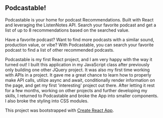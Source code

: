 ## Podcastable!

Podcastable is your home for podcast Recommendations. Built with React and leveraging the ListenNotes API. Search your favorite podcast and get a list of up to 8 recommendations based on the searched value.

Have a favorite podcast? Want to find more podcasts with a similar sound, production value, or vibe?
With Podcastable, you can search your favorite podcast to find a list of other recommended podcasts.

Podcastable is my first React project, and I am very happy with the way it turned out! I built this application in my JavaScript class after previously only building one other JQuery project. It was also my first time working with APIs in a project. It gave me a great chance to learn how to properly make API calls, utilize async and await, conditionally render information on the page, and get my first 'interesting' project out there. After letting it rest for a few months, working on other projects and further developing my skills, I returned to Podcastable and broke the App into smaller components. I also broke the styling into CSS modules.

This project was bootstrapped with [Create React App](https://github.com/facebook/create-react-app).
